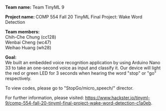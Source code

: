 <b>Team name:</b> Team TinyML 9 <br>

<b>Project name: </b> COMP 554 Fall 20 TinyML Final Project: Wake Word Detection <br>

<b>Team members:</b> <br>
Chih-Che Chung (cc128) <br>
Wenbai Cheng (wc47) <br>
Weihao Huang (wh28) <br>

<b>Goal:</b><br>
We built an embedded voice recognition application by using Arduino Nano 33 to take an one-second voice as input and classify it. 
Our device will light the red or green LED for 3 seconds when hearing the word "stop" or "go" respectively.

To view codes, please go to "StopGo/micro_speech/" director.

For further information, please visited: https://www.hackster.io/tinyml-9/comp-554-fall-20-tinyml-final-project-wake-word-detection-c1a0eb.
